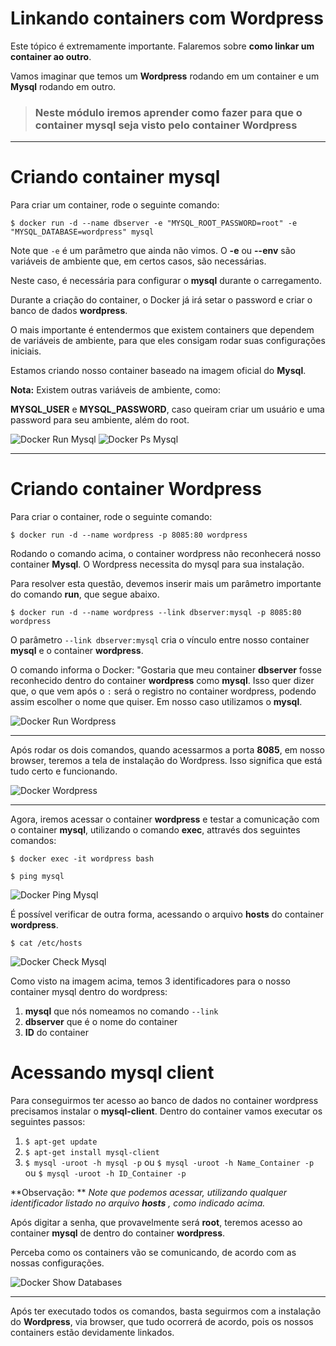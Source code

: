 # Linkando containers com Wordpress

Este tópico é extremamente importante. Falaremos sobre **como linkar um container ao outro**.

Vamos imaginar que temos um **Wordpress** rodando em um container e um **Mysql** rodando em outro. 

> ### Neste módulo iremos aprender como fazer para que o container mysql seja visto pelo container Wordpress

***

# Criando container mysql

Para criar um container, rode o seguinte comando:

`$ docker run -d --name dbserver -e "MYSQL_ROOT_PASSWORD=root" -e "MYSQL_DATABASE=wordpress" mysql`

Note que `-e` é um parâmetro que ainda não vimos. O **-e** ou **--env** são variáveis de ambiente que, em certos casos, são necessárias. 

Neste caso, é necessária para configurar o **mysql** durante o carregamento.

Durante a criação do container, o Docker já irá setar o password e criar o banco de dados **wordpress**.

O mais importante é entendermos que existem containers que dependem de variáveis de ambiente, para que eles consigam rodar suas configurações iniciais.

Estamos criando nosso container baseado na imagem oficial do **Mysql**.

**Nota:** Existem outras variáveis de ambiente, como: 

**MYSQL_USER** e **MYSQL_PASSWORD**, caso queiram criar um usuário e uma password para seu ambiente, além do root.

![Docker Run Mysql](./images/docker-run-mysql.png "Docker Run Mysql") 
![Docker Ps Mysql](./images/docker-ps-mysql.png "Docker Ps Mysql") 

***

# Criando container Wordpress

Para criar o container, rode o seguinte comando:

`$ docker run -d --name wordpress -p 8085:80 wordpress`

Rodando o comando acima, o container wordpress não reconhecerá nosso container **Mysql**. O Wordpress necessita do mysql para sua instalação.

Para resolver esta questão, devemos inserir mais um parâmetro importante do comando **run**, que segue abaixo.

`$ docker run -d --name wordpress --link dbserver:mysql -p 8085:80 wordpress`

O parâmetro `--link dbserver:mysql` cria o vínculo entre nosso container **mysql** e o container **wordpress**. 

O comando informa o Docker: "Gostaria que meu container **dbserver** fosse reconhecido dentro do container **wordpress** como **mysql**. Isso quer dizer que, o que vem após o `:` será o registro no container wordpress, podendo assim escolher o nome que quiser. Em nosso caso utilizamos o **mysql**.

![Docker Run Wordpress](./images/docker-run-wordpress.png "Docker Run Wordpress") 

***

Após rodar os dois comandos, quando acessarmos a porta **8085**, em nosso browser, teremos a tela de instalação do Wordpress. Isso significa que está tudo certo e funcionando.

![Docker Wordpress](./images/docker-wordpress.png "Docker Wordpress") 

***

Agora, iremos acessar o container **wordpress** e testar a comunicação com o container **mysql**, utilizando o comando **exec**, attravés dos seguintes comandos:

`$ docker exec -it wordpress bash`

`$ ping mysql`

![Docker Ping Mysql](./images/docker-ping-mysql.png "Docker Ping Mysql") 

É possível verificar de outra forma, acessando o arquivo **hosts** do container **wordpress**.

`$ cat /etc/hosts`

![Docker Check Mysql](./images/docker-check-mysql.png "Docker Check Mysql")

Como visto na imagem acima, temos 3 identificadores para o nosso container mysql dentro do wordpress:
 
 1. **mysql** que nós nomeamos no comando `--link`
 2. **dbserver** que é o nome do container
 3. **ID** do container

# Acessando mysql client

Para conseguirmos ter acesso ao banco de dados no container wordpress precisamos instalar o **mysql-client**. Dentro do container vamos executar os seguintes passos:

1. `$ apt-get update`
2. `$ apt-get install mysql-client`
3. `$ mysql -uroot -h mysql -p` ou `$ mysql -uroot -h Name_Container -p` ou `$ mysql -uroot -h ID_Container -p`

**Observação: ** _Note que podemos acessar, utilizando qualquer identificador listado no arquivo **hosts** , como indicado acima._

Após digitar a senha, que provavelmente será **root**, teremos acesso ao container **mysql** de dentro do container **wordpress**.

Perceba como os containers vão se comunicando, de acordo com as nossas configurações.

![Docker Show Databases](./images/docker-show-databases.png "Docker Show Databases")

***

Após ter executado todos os comandos, basta seguirmos com a instalação do **Wordpress**, via browser, que tudo ocorrerá de acordo, pois os nossos containers estão devidamente linkados.

